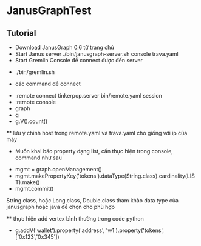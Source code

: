 # JanusGraphTest
## Tutorial
- Download JanusGraph 0.6 từ trang chủ
- Start Janus server
./bin/janusgraph-server.sh console trava.yaml
- Start Gremlin Console để connect được đến server
+ ./bin/gremlin.sh
- các command để connect
+ :remote connect tinkerpop.server bin/remote.yaml session
+ :remote console
+ graph
+ g
+ g.V().count()

** lưu ý chỉnh host trong remote.yaml và trava.yaml cho giống với ip của máy

- Muốn khai báo property dạng list, cần thực hiện trong console, command như sau
+ mgmt = graph.openManagement()
+ mgmt.makePropertyKey('tokens').dataType(String.class).cardinality(LIST).make()
+ mgmt.commit()

String.class, hoặc Long.class, Double.class tham khảo data type của janusgraph hoặc java để chọn cho phù hợp

** thực hiện add vertex bình thường trong code python
+ g.addV('wallet').property('address', 'w1').property('tokens', ['0x123','0x345'])

